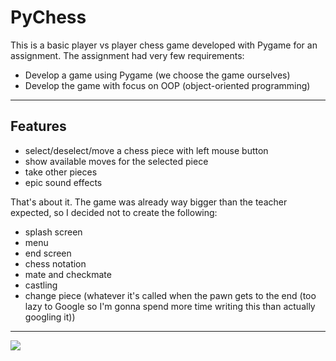 # PyChess
This is a basic player vs player chess game developed with Pygame for an
assignment. The assignment had very few requirements:
- Develop a game using Pygame (we choose the game ourselves)
- Develop the game with focus on OOP (object-oriented programming)

---

## Features
- select/deselect/move a chess piece with left mouse button
- show available moves for the selected piece
- take other pieces
- epic sound effects

That's about it. The game was already way bigger than the teacher expected, so I
decided not to create the following:
- splash screen
- menu
- end screen
- chess notation
- mate and checkmate
- castling
- change piece (whatever it's called when the pawn gets to the end (too lazy to Google so I'm gonna spend more time writing this than actually googling it))

---

![](./assets/screenshot.png)
